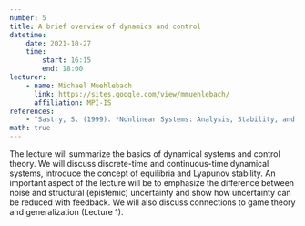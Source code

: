 ```yaml
---
number: 5
title: A brief overview of dynamics and control
datetime:
    date: 2021-10-27
    time: 
        start: 16:15
        end: 18:00
lecturer: 
    - name: Michael Muehlebach
      link: https://sites.google.com/view/mmuehlebach/
      affiliation: MPI-IS
references:
    - "Sastry, S. (1999). *Nonlinear Systems: Analysis, Stability, and Control.* New York, NY: Springer New York. ISBN:&nbsp;978-1-4757-3108-8."
math: true
---
```


The lecture will summarize the basics of dynamical systems and control theory. 
We will discuss discrete-time and continuous-time dynamical systems, introduce the concept of equilibria and Lyapunov stability. 
An important aspect of the lecture will be to emphasize the difference between noise and structural (epistemic) uncertainty and show how uncertainty can be reduced with feedback. 
We will also discuss connections to game theory and generalization (Lecture 1).